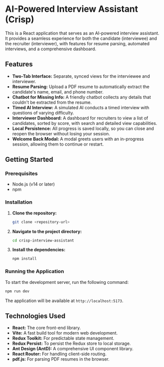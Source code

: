 # AI-Powered Interview Assistant (Crisp)

This is a React application that serves as an AI-powered interview assistant. It provides a seamless experience for both the candidate (interviewee) and the recruiter (interviewer), with features for resume parsing, automated interviews, and a comprehensive dashboard.

## Features

- **Two-Tab Interface:** Separate, synced views for the interviewee and interviewer.
- **Resume Parsing:** Upload a PDF resume to automatically extract the candidate's name, email, and phone number.
- **Chatbot for Missing Info:** A friendly chatbot collects any details that couldn't be extracted from the resume.
- **Timed AI Interview:** A simulated AI conducts a timed interview with questions of varying difficulty.
- **Interviewer Dashboard:** A dashboard for recruiters to view a list of candidates, sorted by score, with search and detailed view capabilities.
- **Local Persistence:** All progress is saved locally, so you can close and reopen the browser without losing your session.
- **Welcome Back Modal:** A modal greets users with an in-progress session, allowing them to continue or restart.

## Getting Started

### Prerequisites

- Node.js (v14 or later)
- npm

### Installation

1.  **Clone the repository:**
    ```sh
    git clone <repository-url>
    ```

2.  **Navigate to the project directory:**
    ```sh
    cd crisp-interview-assistant
    ```

3.  **Install the dependencies:**
    ```sh
    npm install
    ```

### Running the Application

To start the development server, run the following command:

```sh
npm run dev
```

The application will be available at `http://localhost:5173`.

## Technologies Used

- **React:** The core front-end library.
- **Vite:** A fast build tool for modern web development.
- **Redux Toolkit:** For predictable state management.
- **Redux Persist:** To persist the Redux store to local storage.
- **Ant Design (AntD):** A comprehensive UI component library.
- **React Router:** For handling client-side routing.
- **pdf.js:** For parsing PDF resumes in the browser.

